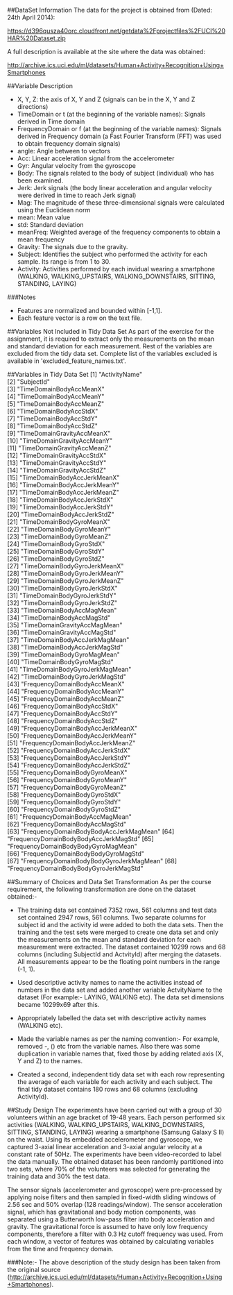 ##DataSet Information
The data for the project is obtained from (Dated: 24th April 2014): 

https://d396qusza40orc.cloudfront.net/getdata%2Fprojectfiles%2FUCI%20HAR%20Dataset.zip 

A full description is available at the site where the data was obtained: 

http://archive.ics.uci.edu/ml/datasets/Human+Activity+Recognition+Using+Smartphones 

##Variable Description
* X, Y, Z: the axis of X, Y and Z (signals can be in the X, Y and Z directions) 
* TimeDomain or t (at the beginning of the variable names): Signals derived in Time domain 
* FrequencyDomain or f (at the beginning of the variable names): Signals derived in Frequency domain (a Fast Fourier Transform (FFT) was used to obtain frequency domain signals) 
* angle: Angle between to vectors 
* Acc: Linear acceleration signal from the accelerometer
* Gyr: Angular velocity from the gyroscope
* Body: The signals related to the body of subject (individual) who has been examined. 
* Jerk: Jerk signals (the body linear acceleration and angular velocity were derived in 
time to reach Jerk signal) 
* Mag: The magnitude of these three-dimensional signals were calculated using the Euclidean norm
* mean: Mean value 
* std: Standard deviation 
* meanFreq: Weighted average of the frequency components to obtain a mean frequency
* Gravity: The signals due to the gravity. 
* Subject: Identifies the subject who performed the activity for each sample. Its range is from 1 to 30. 
* Activity: Activities performed by each invidual wearing a smartphone (WALKING, WALKING_UPSTAIRS, WALKING_DOWNSTAIRS, SITTING, STANDING, LAYING) 

###Notes
* Features are normalized and bounded within [-1,1].
* Each feature vector is a row on the text file.


##Variables Not Included in Tidy Data Set
As part of the exercise for the assignment, it is required to extract only the measurements on the mean and standard deviation for each measurement. Rest of the variables are excluded from the tidy data set. Complete list of the variables excluded is available in 'excluded_feature_names.txt'.

##Variables in Tidy Data Set
 [1] "ActivityName"                          
 [2] "SubjectId"                             
 [3] "TimeDomainBodyAccMeanX"                
 [4] "TimeDomainBodyAccMeanY"                
 [5] "TimeDomainBodyAccMeanZ"                
 [6] "TimeDomainBodyAccStdX"                 
 [7] "TimeDomainBodyAccStdY"                 
 [8] "TimeDomainBodyAccStdZ"                 
 [9] "TimeDomainGravityAccMeanX"             
[10] "TimeDomainGravityAccMeanY"             
[11] "TimeDomainGravityAccMeanZ"             
[12] "TimeDomainGravityAccStdX"              
[13] "TimeDomainGravityAccStdY"              
[14] "TimeDomainGravityAccStdZ"              
[15] "TimeDomainBodyAccJerkMeanX"            
[16] "TimeDomainBodyAccJerkMeanY"            
[17] "TimeDomainBodyAccJerkMeanZ"            
[18] "TimeDomainBodyAccJerkStdX"             
[19] "TimeDomainBodyAccJerkStdY"             
[20] "TimeDomainBodyAccJerkStdZ"             
[21] "TimeDomainBodyGyroMeanX"               
[22] "TimeDomainBodyGyroMeanY"               
[23] "TimeDomainBodyGyroMeanZ"               
[24] "TimeDomainBodyGyroStdX"                
[25] "TimeDomainBodyGyroStdY"                
[26] "TimeDomainBodyGyroStdZ"                
[27] "TimeDomainBodyGyroJerkMeanX"           
[28] "TimeDomainBodyGyroJerkMeanY"           
[29] "TimeDomainBodyGyroJerkMeanZ"           
[30] "TimeDomainBodyGyroJerkStdX"            
[31] "TimeDomainBodyGyroJerkStdY"            
[32] "TimeDomainBodyGyroJerkStdZ"            
[33] "TimeDomainBodyAccMagMean"              
[34] "TimeDomainBodyAccMagStd"               
[35] "TimeDomainGravityAccMagMean"           
[36] "TimeDomainGravityAccMagStd"            
[37] "TimeDomainBodyAccJerkMagMean"          
[38] "TimeDomainBodyAccJerkMagStd"           
[39] "TimeDomainBodyGyroMagMean"             
[40] "TimeDomainBodyGyroMagStd"              
[41] "TimeDomainBodyGyroJerkMagMean"         
[42] "TimeDomainBodyGyroJerkMagStd"          
[43] "FrequencyDomainBodyAccMeanX"           
[44] "FrequencyDomainBodyAccMeanY"           
[45] "FrequencyDomainBodyAccMeanZ"           
[46] "FrequencyDomainBodyAccStdX"            
[47] "FrequencyDomainBodyAccStdY"            
[48] "FrequencyDomainBodyAccStdZ"            
[49] "FrequencyDomainBodyAccJerkMeanX"       
[50] "FrequencyDomainBodyAccJerkMeanY"       
[51] "FrequencyDomainBodyAccJerkMeanZ"       
[52] "FrequencyDomainBodyAccJerkStdX"        
[53] "FrequencyDomainBodyAccJerkStdY"        
[54] "FrequencyDomainBodyAccJerkStdZ"        
[55] "FrequencyDomainBodyGyroMeanX"          
[56] "FrequencyDomainBodyGyroMeanY"          
[57] "FrequencyDomainBodyGyroMeanZ"          
[58] "FrequencyDomainBodyGyroStdX"           
[59] "FrequencyDomainBodyGyroStdY"           
[60] "FrequencyDomainBodyGyroStdZ"           
[61] "FrequencyDomainBodyAccMagMean"         
[62] "FrequencyDomainBodyAccMagStd"          
[63] "FrequencyDomainBodyBodyAccJerkMagMean" 
[64] "FrequencyDomainBodyBodyAccJerkMagStd" 
[65] "FrequencyDomainBodyBodyGyroMagMean"    
[66] "FrequencyDomainBodyBodyGyroMagStd"     
[67] "FrequencyDomainBodyBodyGyroJerkMagMean" 
[68] "FrequencyDomainBodyBodyGyroJerkMagStd" 

##Summary of Choices and Data Set Transformation
As per the course requirement, the following transformation are done on the dataset obtained:-

* The training data set contained 7352 rows, 561 columns and test data set contained 2947 rows, 561 columns. Two separate columns for subject id and the activity id were added to both the data sets. Then the training and the test sets were merged to create one data set and only the measurements on the mean and standard deviation for each measurement were extracted. The dataset contained 10299 rows and 68 columns (including SubjectId and ActvityId) after merging the datasets. All measurements appear to be the floating point numbers in the range (-1, 1).

* Used descriptive activity names to name the activities instead of numbers in the data set and added another variable ActvityName to the dataset (For example:- LAYING, WALKING etc). The data set dimensions became 10299x69 after this.

* Appropriately labelled the data set with descriptive activity names (WALKING etc). 

* Made the variable names as per the naming convention:- For example, removed -, () etc from the variable names. Also there was some duplication in 
variable names that, fixed those by adding related axis (X, Y and Z) to the names.

* Created a second, independent tidy data set with each row representing the average of each variable for each activity and each subject. The final tidy dataset contains 180 rows and 68 columns (excluding ActivityId).



##Study Design
The experiments have been carried out with a group of 30 volunteers within an age bracket of 19-48 years. Each person performed six activities (WALKING, WALKING_UPSTAIRS, WALKING_DOWNSTAIRS, SITTING, STANDING, LAYING) wearing a smartphone (Samsung Galaxy S II) on the waist. Using its embedded accelerometer and gyroscope, we captured 3-axial linear acceleration and 3-axial angular velocity at a constant rate of 50Hz. The experiments have been video-recorded to label the data manually. The obtained dataset has been randomly partitioned into two sets, where 70% of the volunteers was selected for generating the training data and 30% the test data. 

The sensor signals (accelerometer and gyroscope) were pre-processed by applying noise filters and then sampled in fixed-width sliding windows of 2.56 sec and 50% overlap (128 readings/window). The sensor acceleration signal, which has gravitational and body motion components, was separated using a Butterworth low-pass filter into body acceleration and gravity. The gravitational force is assumed to have only low frequency components, therefore a filter with 0.3 Hz cutoff frequency was used. From each window, a vector of features was obtained by calculating variables from the time and frequency domain.

###Note:- The above description of the study design has been taken from the original source (http://archive.ics.uci.edu/ml/datasets/Human+Activity+Recognition+Using+Smartphones).
